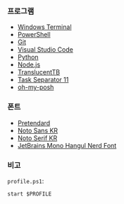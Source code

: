 ### 프로그램

- [Windows Terminal](https://learn.microsoft.com/ko-kr/windows/terminal/install)
- [PowerShell](https://learn.microsoft.com/ko-kr/powershell/scripting/install/installing-powershell-on-windows?view=powershell-7.5)
- [Git](https://git-scm.com/)
- [Visual Studio Code](https://git-scm.com/)
- [Python](https://www.python.org/downloads/)
- [Node.js](https://nodejs.org/ko)
- [TranslucentTB](https://apps.microsoft.com/detail/9pf4kz2vn4w9?hl=en-US&gl=US)
- [Task Separator 11](https://github.com/DrummerSi/TaskSeparator11)
- [oh-my-posh](https://ohmyposh.dev/docs/installation/windows)

### 폰트

- [Pretendard](https://cactus.tistory.com/306)
- [Noto Sans KR](https://fonts.google.com/noto/specimen/Noto+Sans+KR)
- [Noto Serif KR](https://fonts.google.com/noto/specimen/Noto+Serif+KR)
- [JetBrains Mono Hangul Nerd Font](https://github.com/Jhyub/JetBrainsMonoHangul)

### 비고

`profile.ps1`:
```pwsh
start $PROFILE
```
